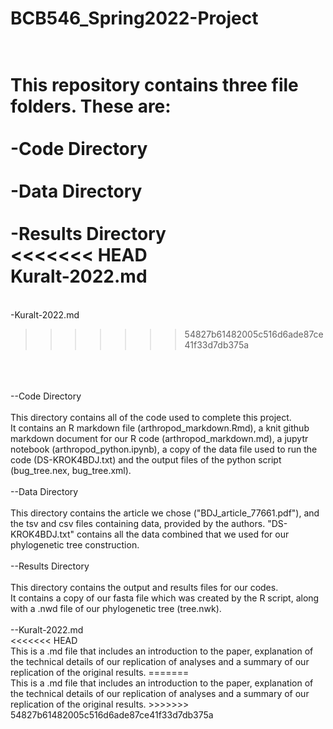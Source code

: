 # BCB546_Spring2022-Project
<br />This repository contains three file folders. These are:
<br />
<br />-Code Directory
<br />
<br />-Data Directory
<br />
<br />-Results Directory
<br />
<<<<<<< HEAD
<br />Kuralt-2022.md
=======
<br />-Kuralt-2022.md
>>>>>>> 54827b61482005c516d6ade87ce41f33d7db375a
<br />
<br />
<br />--Code Directory
<br />
<br />This directory contains all of the code used to complete this project. 
<br />It contains an R markdown file (arthropod_markdown.Rmd), a knit github markdown document for our R code (arthropod_markdown.md), 
a jupytr notebook (arthropod_python.ipynb), a copy of the data file used to run the code (DS-KROK4BDJ.txt) 
and the output files of the python script (bug_tree.nex, bug_tree.xml). 
<br />
<br />--Data Directory
<br />
<br />This directory contains the article we chose ("BDJ_article_77661.pdf"), and the tsv and csv files containing data,  provided by the authors.  
"DS-KROK4BDJ.txt"  contains all the data combined that we used for our phylogenetic tree construction.
<br />
<br />--Results Directory
<br />
<br />This directory contains the output and results files for our codes. 
<br />It contains a copy of our fasta file which was created by the R script, along with a .nwd file of our phylogenetic tree (tree.nwk). 
<br />
<br />--Kuralt-2022.md
<br />
<<<<<<< HEAD
<br />This is a .md file that includes an introduction to the paper, explanation of the technical details of our replication of analyses and a summary of our <br /<br />replication of the original results.
=======
<br />This is a .md file that includes an introduction to the paper, explanation of the technical details of our replication of analyses and a summary of our replication of the original results.
>>>>>>> 54827b61482005c516d6ade87ce41f33d7db375a
